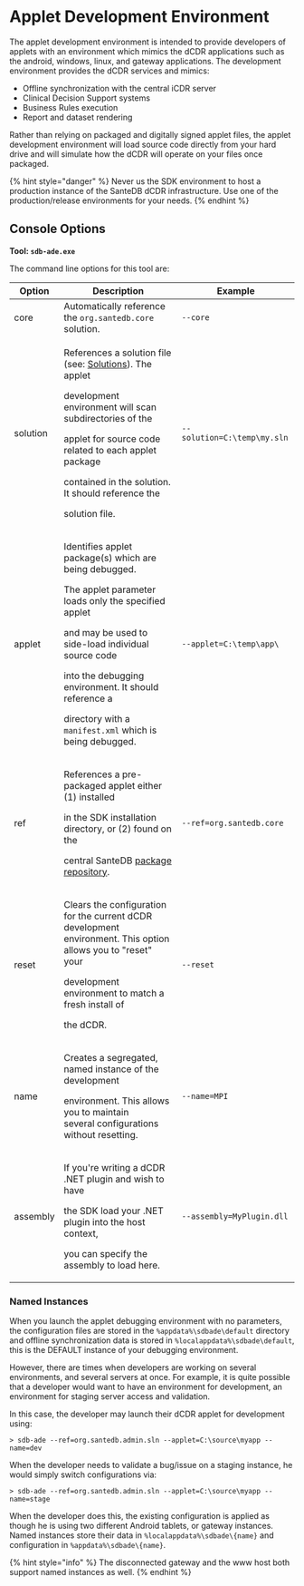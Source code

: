 # Applet Development Environment

The applet development environment is intended to provide developers of applets with an environment which mimics the dCDR applications such as the android, windows, linux, and gateway applications. The development environment provides the dCDR services and mimics:

* Offline synchronization with the central iCDR server
* Clinical Decision Support systems
* Business Rules execution
* Report and dataset rendering

Rather than relying on packaged and digitally signed applet files, the applet development environment will load source code directly from your hard drive and will simulate how the dCDR will operate on your files once packaged.

{% hint style="danger" %}
Never us the SDK environment to host a production instance of the SanteDB dCDR infrastructure. Use one of the production/release environments for your needs.&#x20;
{% endhint %}

## Console Options

**Tool: `sdb-ade.exe`**

The command line options for this tool are:

| Option   | Description                                                                                                                                                                                                                                                                                                                | Example                     |
| -------- | -------------------------------------------------------------------------------------------------------------------------------------------------------------------------------------------------------------------------------------------------------------------------------------------------------------------------- | --------------------------- |
| core     | Automatically reference the `org.santedb.core` solution.                                                                                                                                                                                                                                                                   | `--core`                    |
| solution | <p>References a solution file (see: <a href="../applet-solution-packages.md">Solutions</a>). The applet</p><p>development environment will scan subdirectories of the </p><p>applet for source code related to each applet package</p><p>contained in the solution. It should reference the </p><p>solution file.</p>      | `--solution=C:\temp\my.sln` |
| applet   | <p>Identifies applet package(s) which are being debugged. </p><p>The applet parameter loads only the specified applet</p><p>and may be used to side-load individual source code</p><p>into the debugging environment. It should reference a </p><p>directory with a <code>manifest.xml</code> which is being debugged.</p> | `--applet=C:\temp\app\`     |
| ref      | <p>References a pre-packaged applet either (1) installed</p><p>in the SDK installation directory, or (2) found on the </p><p>central SanteDB <a href="packaging-applets.md#package-repositories">package repository</a>.</p>                                                                                               | `--ref=org.santedb.core`    |
| reset    | <p>Clears the configuration for the current dCDR development<br>environment. This option allows you to "reset" your </p><p>development environment to match a fresh install of</p><p>the dCDR.</p>                                                                                                                         | `--reset`                   |
| name     | <p>Creates a segregated, named instance of the development</p><p>environment. This allows you to maintain <br>several configurations without resetting.</p>                                                                                                                                                                | `--name=MPI`                |
| assembly | <p>If you're writing a dCDR .NET plugin and wish to have</p><p>the SDK load your .NET plugin into the host context, </p><p>you can specify the assembly to load here.</p>                                                                                                                                                  | `--assembly=MyPlugin.dll`   |

### Named Instances

When you launch the applet debugging environment with no parameters, the configuration files are stored in the `%appdata%\sdbade\default` directory and offline synchronization data is stored in `%localappdata%\sdbade\default`, this is the DEFAULT instance of your debugging environment.

However, there are times when developers are working on several environments, and several servers at once. For example, it is quite possible that a developer would want to have an environment for development, an environment for staging server access and validation.&#x20;

In this case, the developer may launch their dCDR applet for development using:

```
> sdb-ade --ref=org.santedb.admin.sln --applet=C:\source\myapp --name=dev
```

When the developer needs to validate a bug/issue on a staging instance, he would simply switch configurations via:

```
> sdb-ade --ref=org.santedb.admin.sln --applet=C:\source\myapp --name=stage
```

When the developer does this, the existing configuration is applied as though he is using two different Android tablets, or gateway instances. Named instances store their data in `%localappdata%\sdbade\{name}` and configuration in `%appdata%\sdbade\{name}`.

{% hint style="info" %}
The disconnected gateway and the www host both support named instances as well.
{% endhint %}

